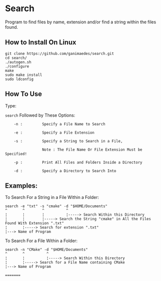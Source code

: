 # Search
Program to find files by name, extension and/or find a string within the files found.

## How to Install On Linux
```
git clone https://github.com/ganimaedes/search.git
cd search/
./autogen.sh
./configure
make
sudo make install
sudo ldconfig
```

## How To Use

Type:

`search` Followed by These Options:
```
	-n : 		 Specify a File Name to Search

	-e : 		 Specify a File Extension

	-s : 		 Specify a String to Search in a File, 

       			 Note : The File Name Or File Extension Must be Specified!

	-p : 		 Print All Files and Folders Inside a Directory

	-d : 		 Specify a Directory to Search Into
```

## Examples:
To Search For a String in a File Within a Folder:
```
search -e "txt" -s "cmake" -d "$HOME/Documents"
^       ^        ^          ^
¦       ¦        ¦          ¦-----> Search Within this Directory
¦       ¦        ¦-----> Search the String "cmake" in All the Files Found With Extension ".txt"
¦       ¦-----> Search for extension ".txt"
¦---> Name of Program
```
To Search For a File Within a Folder:
```
search -n "CMake" -d "$HOME/Documents"
^       ^          ^
¦       ¦          ¦-----> Search Within this Directory
¦       ¦-----> Search for a File Name containing CMake
¦---> Name of Program

=======
```


